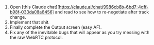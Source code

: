 1. Open [this Claude chat][https://claude.ai/chat/9986cb8b-6bd7-4dff-b98f-033da08a6456] and read to see how to re-negotiate after track change.
2. Implement that shit.
3. Finally complete the Output screen (easy AF).
4. Fix any of the inevitable bugs that will appear as you try messing with the raw WebRTC protocol.
